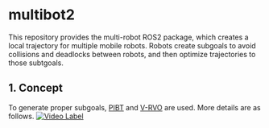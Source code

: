 # multibot2
This repository provides the multi-robot ROS2 package, which creates a local trajectory for multiple mobile robots. Robots create subgoals to avoid collisions and deadlocks between robots, and then optimize trajectories to those subtgoals.

## 1. Concept
To generate proper subgoals, [PIBT](https://kei18.github.io/pibt2/) and [V-RVO](https://arxiv.org/abs/2102.13281) are used. More details are as follows.
[![Video Label](http://img.youtube.com/vi/BsfKGs3H9ww/0.jpg)](https://youtu.be/BsfKGs3H9ww)